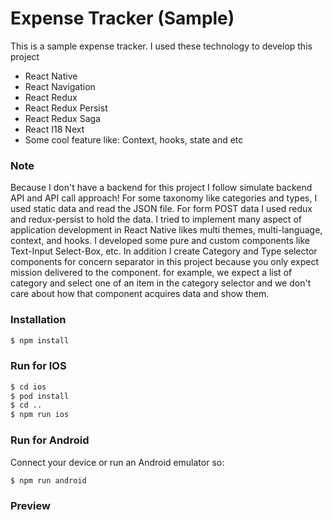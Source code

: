 # Expense Tracker (Sample)

This is a sample expense tracker. I used these technology to develop this project
  - React Native
  - React Navigation
  - React Redux
  - React Redux Persist
  - React Redux Saga
  - React I18 Next
  - Some cool feature like: Context, hooks, state and etc

### Note
Because I don't have a backend for this project I follow simulate backend API and API call approach! For some taxonomy like categories and types, I used static data and read the JSON file. For form POST data I used redux and redux-persist to hold the data.
I tried to implement many aspect of application development in React Native likes  multi themes, multi-language, context, and hooks.
I developed some pure and custom components like Text-Input Select-Box, etc. In addition I create Category and Type selector components for concern separator in this project because you only expect mission delivered to the component. for example, we expect a list of category and select one of an item in the category selector and we don't care about how that component acquires data and show them.

### Installation
```sh
$ npm install
```

### Run for IOS
```sh
$ cd ios
$ pod install
$ cd ..
$ npm run ios
```

### Run for Android
Connect your device or run an Android emulator so:
```sh
$ npm run android
```

### Preview